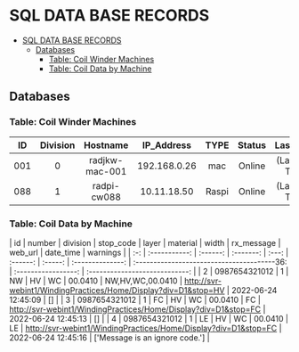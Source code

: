 # SQL DATA BASE RECORDS

<!-- Ignroe -->
- [SQL DATA BASE RECORDS](#sql-data-base-records)
  - [Databases](#databases)
    - [Table: Coil Winder Machines](#table-coil-winder-machines)
    - [Table: Coil Data by Machine](#table-coil-data-by-machine)

## Databases

### Table: Coil Winder Machines

| **ID** | **Division** |  **Hostname**  | **IP_Address** | **TYPE** | **Status** |  **Last_Seen**   |
| :----: | :----------: | :------------: | :------------: | :------: | :--------: | :--------------: |
|  001   |      0       | radjkw-mac-001 |  192.168.0.26  |   mac    |   Online   | (Last Ping Time) |
|  088   |      1       |  radpi-cw088   |  10.11.18.50   |  Raspi   |   Online   | (Last Ping Time) |

### Table: Coil Data by Machine

| id  |    number     | division | stop_code | layer | material |  width  |    rx_message    |                              web_url                              |      date_time      |            warnings            |
| :-: | :-----------: | :------: | :-------: | :---: | :------: | :-----: | :--------------: | :---------------------------------------36: | :-----------------: | :----------------------------: |
|  2  | 0987654321012 |    1     |    NW     |  HV   |    WC    | 00.0410 | NW,HV,WC,00.0410 | <http://svr-webint1/WindingPractices/Home/Display?div=D1&stop=HV> | 2022-06-24 12:45:09 |               []               |
|  3  | 0987654321012 |    1     |    FC     |  HV   |    WC    | 00.0410 |        FC        | <http://svr-webint1/WindingPractices/Home/Display?div=D1&stop=FC> | 2022-06-24 12:45:13 |               []               |
|  4  | 0987654321012 |    1     |    LE     |  HV   |    WC    | 00.0410 |        LE        | <http://svr-webint1/WindingPractices/Home/Display?div=D1&stop=FC> | 2022-06-24 12:45:16 | ['Message is an ignore code.'] |
